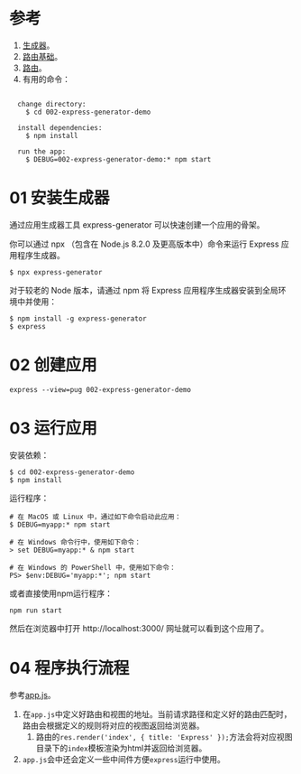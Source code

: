 # 参考
1. [生成器](https://www.expressjs.com.cn/en/starter/generator.html)。
2. [路由基础](https://www.expressjs.com.cn/starter/basic-routing.html)。
3. [路由](https://www.expressjs.com.cn/guide/routing.html)。
4. 有用的命令：
  ```terminal

    change directory:
      $ cd 002-express-generator-demo

    install dependencies:
      $ npm install

    run the app:
      $ DEBUG=002-express-generator-demo:* npm start
  ```

# 01 安装生成器
通过应用生成器工具 express-generator 可以快速创建一个应用的骨架。

你可以通过 npx （包含在 Node.js 8.2.0 及更高版本中）命令来运行 Express 应用程序生成器。

```
$ npx express-generator
```

对于较老的 Node 版本，请通过 npm 将 Express 应用程序生成器安装到全局环境中并使用：

```
$ npm install -g express-generator
$ express
```
# 02 创建应用

```
express --view=pug 002-express-generator-demo
```

# 03 运行应用

安装依赖：
```
$ cd 002-express-generator-demo
$ npm install
```
运行程序：

```
# 在 MacOS 或 Linux 中，通过如下命令启动此应用：
$ DEBUG=myapp:* npm start

# 在 Windows 命令行中，使用如下命令：
> set DEBUG=myapp:* & npm start

# 在 Windows 的 PowerShell 中，使用如下命令：
PS> $env:DEBUG='myapp:*'; npm start
```
或者直接使用npm运行程序：
```
npm run start
```

然后在浏览器中打开 http://localhost:3000/ 网址就可以看到这个应用了。

# 04 程序执行流程
参考[app.js](app.js)。

1. 在`app.js`中定义好路由和视图的地址。当前请求路径和定义好的路由匹配时，路由会根据定义的规则将对应的视图返回给浏览器。
    1. 路由的`res.render('index', { title: 'Express' });`方法会将对应视图目录下的`index`模板渲染为html并返回给浏览器。
2. `app.js`会中还会定义一些中间件方便`express`运行中使用。